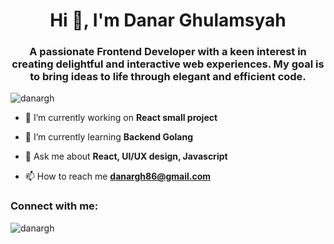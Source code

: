 <h1 align="center">Hi 👋, I'm Danar Ghulamsyah</h1>
<h3 align="center">A passionate Frontend Developer with a keen interest in creating delightful and interactive web experiences. My goal is to bring ideas to life through elegant and efficient code.</h3>

<p align="left"> <img src="https://komarev.com/ghpvc/?username=danargh&label=Profile%20views&color=0e75b6&style=flat" alt="danargh" /> </p>

- 🔭 I’m currently working on **React small project**

- 🌱 I’m currently learning **Backend Golang**

- 💬 Ask me about **React, UI/UX design, Javascript**

- 📫 How to reach me **danargh86@gmail.com**

<h3 align="left">Connect with me:</h3>

<p><img align="left" src="https://github-readme-stats.vercel.app/api/top-langs?username=danargh&show_icons=true&locale=en&layout=compact" alt="danargh" /></p>



